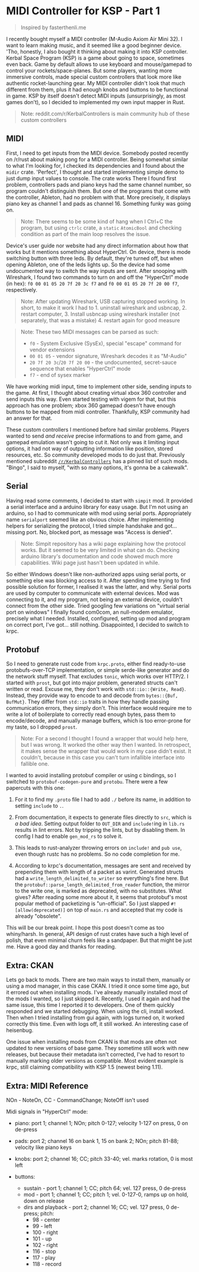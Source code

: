 # MIDI Controller for KSP - Part 1

> Inspired by fasterthenli.me

I recently bought myself a MIDI controller (M-Audio Axiom Air Mini 32). I want
to learn making music, and it seemed like a good beginner device. 'Tho,
honestly, I also bought it thinking about making it into KSP controller.
Kerbal Space Program (KSP) is a game about going to space, sometimes even back.
Game by default allows to use keyboard and mouse/gamepad to control your
rockets/space-planes. But some players, wanting more immersive controls, made
special custom controllers that look more like authentic rocket-launching gear.
My MIDI controller didn't look that much different from them, plus it had
enough knobs and buttons to be functional in game. KSP by itself doesn't detect
MIDI inputs (unsurprisingly, as most games don't), so I decided to implemented
my own input mapper in Rust.

> Note: reddit.com/r/KerbalControllers is main community hub of these custom
controllers

## MIDI

First, I need to get inputs from the MIDI device. Somebody posted recently
on /r/rust about making pong for a MIDI controller. Being somewhat similar to
what I'm looking for, I checked its dependencies and I found about
the `midir` crate. 'Perfect', I thought and started implementing simple demo
to just dump input values to console. The crate works There I found first problem,
controllers pads and piano keys had the same channel number, so program
couldn't distinguish them. But one of the programs that come with
the controller, Ableton, had no problem with that. More precisely, it displays
piano key as channel 1 and pads as channel 16. Something funky was going on.

> Note: There seems to be some kind of hang when I Ctrl+C the program, but
using `ctrlc` crate, a `static` `AtomicBool` and checking condition as part
of the main loop resolves the issue.

Device's user guide nor website had any direct information about how that works
but it mentions something about HyperCtrl. On device, there is mode switching
button with three leds. By default, they're turned off, but when opening
Ableton, one of the leds lights up. So the device had some undocumented way to
switch the way inputs are sent. After snooping with Wireshark, I found two
commands to turn on and off the "HyperCtrl" mode (in hex):
`f0 00 01 05 20 7f 20 3c f7` and `f0 00 01 05 20 7f 20 00 f7`, respectively.

> Note: After updating Wireshark, USB capturing stopped working. In short, to
make it work I had to 1. uninstall wireshark and usbncap, 2. restart
computer, 3. Install usbncap using wireshark installer (not separately, that
was a mistake) 4. restart again for good measure

> Note: These two MIDI messages can be parsed as such:
> - `f0` - System Exclusive (SysEx), special "escape" command for vendor
extensions
> - `00 01 05` - vendor signature, Wireshark decodes it as "M-Audio"
> - `20 7f 20 3c`/`20 7f 20 00` - the undocumented, secret-sauce sequence that
enables "HyperCtrl" mode
> - `f7` - end of sysex marker

We have working midi input, time to implement other side, sending inputs to
the game. At first, I thought about creating virtual xbox 360 controller and
send inputs this way. Even started testing with vigem for that, but this
approach has one problem; xbox 360 gamepad doesn't have enough buttons to be
mapped from midi controller. Thankfully, KSP community had an answer for that.

These custom controllers I mentioned before had similar problems. Players
wanted to send *and receive* precise informations to and from game, and gamepad
emulation wasn't going to cut it. Not only was it limiting input options, it
had not way of outputting information like position, stored resources, etc.
So community developed mods to do just that. Previously mentioned subreddit
[`/r/KerbalControllers`](reddit.com/r/KerbalControllers) has a pinned list of
such mods. "Bingo", I said to myself, "with so many options, it's gonna be a
cakewalk".

## Serial

Having read some comments, I decided to start with `simpit` mod. It provided a
serial interface and a arduino library for easy usage. But I'm not using
an arduino, so I had to communicate with mod using serial ports. Appropriately
name `serialport` seemed like an obvious choice. After implementing helpers
for serializing the protocol, I tried simple handshake and got... missing port.
No, blocked port, as message was "Access is denied".

> Note: Simpit repository has a wiki page explaining how the protocol works.
But it seemed to be very limited in what can do. Checking arduino library's
documentation and code showed much more capabilities. Wiki page just hasn't
been updated in while.

So either Windows doesn't like non-authorized apps using serial ports, or
something else was blocking access to it. After spending time trying to find
possible solution for former, I realised it was the latter, and why. Serial
ports are used by computer to communicate with external devices. Mod was
connecting to it, and my program, not being an external device, couldn't
connect from the other side. Tried googling few variations on "virtual serial
port on windows" I finally found com0com, an null-modem emulator, precisely
what I needed. Installed, configured, setting up mod and program on correct
port, I've got... still nothing. Disappointed, I decided to switch to krpc.

## Protobuf

So I need to generate rust code from `krpc.proto`, either find ready-to-use
protobufs-over-TCP implementation, or simple serde-like generator and do the
network stuff myself. That excludes `tonic`, which works over HTTP/2. I started
with `prost`, but got into major problem, generated structs can't
written or read. Excuse me, they don't work with `std::io::{Write, Read}`.
Instead, they provide way to encode to and decode from `bytes::{Buf, BufMut}`.
They differ from `std::io` traits in how they handle passing communication
errors, they simply don't. This interface would require me to write a lot of
boilerplate to correctly read enough bytes, pass them to encode/decode, and
manually manage buffers, which is too error-prone for my taste, so I dropped
`prost`.

> Note: For a second I thought I found a wrapper that would help here, but I
was wrong. It worked the other way then I wanted. In retrospect, it makes sense
the wrapper that would work in my case didn't exist. It couldn't, because
in this case you can't turn infallible interface into fallible one.

I wanted to avoid installing protobuf compiler or using c bindings, so I
switched to `protobuf-codegen-pure` and `protobu`. There were a few papercuts
with this one:

1. For it to find my `.proto` file I had to add `./` before its name, in
addition to setting `include` to `.`.

2. From documentation, it expects to generate files directly to `src`, which
is *a bad idea*. Setting output folder to `OUT_DIR` and `include!`ing
in `lib.rs` results in lint errors. Not by tripping the lints, but by disabling
them. In config I had to enable `gen_mod_rs` to solve it.

3. This leads to rust-analyzer throwing errors on `include!` and `pub use`,
even though rustc has no problems. So no code completion for me.

4. According to krpc's documentation, messages are sent and received by
prepending them with length of a packet as varint. Generated structs had
a `write_length_delimited_to_writer` so everything's fine here. But the
`protobuf::parse_length_delimited_from_reader` function, the mirror to
the write one, is marked as deprecated, with no substitutes. What gives?
After reading some more about it, it seems that protobuf's most popular
method of packetizing is "un-official". So I just slapped
`#![allow(deprecated)]` on top of `main.rs` and accepted that my code is
already "obsolete".

This will be our break point. I hope this post doesn't come as too whiny/harsh.
In general, API design of rust crates have such a high level of polish, that
even minimal churn feels like a sandpaper. But that might be just me. Have a
good day and thanks for reading.

## Extra: CKAN

Lets go back to mods. There are two main ways to install them, manually or
using a mod manager, in this case CKAN. I tried it once some time ago, but it
errored out when installing mods. I've already manually installed most of the
mods I wanted, so I just skipped it. Recently, I used it again and had the same
issue, this time I reported it to developers. One of them quickly responded and
we started debugging. When using the cli, install worked. Then when I tried
installing from gui again, with logs turned on, it worked correctly this time.
Even with logs off, it still worked. An interesting case of heisenbug.

One issue when installing mods from CKAN is that mods are often not updated to
new versions of base game. They sometime still work with new releases, but
because their metadata isn't corrected, I've had to resort to manually marking
older versions as compatible. Most evident example is krpc, still claiming
compatibility with KSP 1.5 (newest being 1.11).

## Extra: MIDI Reference

NOn - NoteOn, CC - CommandChange; NoteOff isn't used

Midi signals in "HyperCtrl" mode:

- piano: port 1; channel 1; NOn;
    pitch 0-127; velocity 1-127 on press, 0 on de-press

- pads: port 2; channel 16 on bank 1, 15 on bank 2; NOn;
    pitch 81-88; velocity like piano keys

- knobs: port 2; channel 16; CC;
    pitch 33-40; vel. marks rotation, 0 is most left

- buttons:
    - sustain - port 1; channel 1; CC; pitch 64; vel. 127 press, 0 de-press
    - mod - port 1; channel 1; CC; pitch 1;
        vel. 0-127-0, ramps up on hold, down on release
    - dirs and playback - port 2; channel 16; CC; vel. 127 press, 0 de-press;
        pitch:
        - 98 - center
        - 99 - left
        - 100 - right
        - 101 - up
        - 102 - right
        - 116 - stop
        - 117 - play
        - 118 - record
